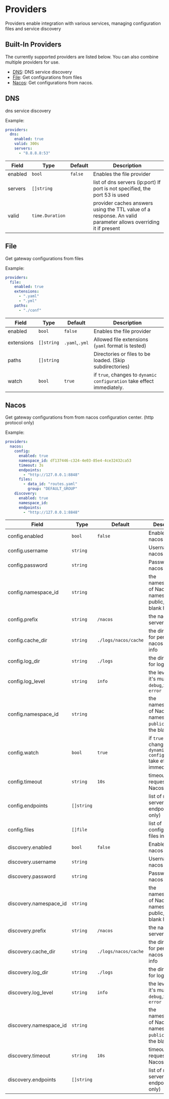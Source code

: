 # Providers

Providers enable integration with various services, managing configuration files and service discovery

## Built-In Providers

The currently supported providers are listed below. You can also combine multiple providers for use.

* [DNS](#dns): DNS service discovery
* [File](#file): Get configurations from files
* [Nacos](#nacos): Get configurations from nacos.

## DNS

dns service discovery

Example:

```yaml
providers:
  dns:
    enabled: true
    valid: 300s
    servers:
      - "8.8.8.8:53"
```

| Field   | Type            | Default | Description                                                                                                   |
| ------- | --------------- | ------- | ------------------------------------------------------------------------------------------------------------- |
| enabled | `bool`          | `false` | Enables the file provider                                                                                     |
| servers | `[]string`      |         | list of dns servers (ip:port) If port is not specified, the port 53 is used                                   |
| valid   | `time.Duration` |         | provider caches answers using the TTL value of a response. An valid parameter allows overriding it if present |

## File

Get gateway configurations from files

Example:

```yaml
providers:
  file:
    enabled: true
    extensions:
      - ".yaml"
      - ".yml"
    paths:
      - "./conf"
```

| Field      | Type       | Default        | Description                                                            |
| ---------- | ---------- | -------------- | ---------------------------------------------------------------------- |
| enabled    | `bool`     | `false`        | Enables the file provider                                              |
| extensions | `[]string` | `.yaml`,`.yml` | Allowed file extensions (`yaml` format is tested)                      |
| paths      | `[]string` |                | Directories or files to be loaded.  (Skip subdirectories)              |
| watch      | `bool`     | `true`         | if `true`, changes to `dynamic configuration` take effect immediately. |

## Nacos

Get gateway configurations from from nacos configuration center. (http protocol only)

Example:

```yaml
providers:
  nacos:
    config:
      enabled: true
      namespace_id: df137446-c324-4e03-85e4-4ce32432ca53
      timeout: 3s
      endpoints:
        - "http://127.0.0.1:8848"
      files:
        - data_id: "routes.yaml"
          group: "DEFAULT_GROUP"
    discovery:
      enabled: true
      namespace_id:
      endpoints:
        - "http://127.0.0.1:8848"
```

| Field                  | Type       | Default              | Description                                                                   |
| ---------------------- | ---------- | -------------------- | ----------------------------------------------------------------------------- |
| config.enabled         | `bool`     | `false`              | Enables the nacos provider                                                    |
| config.username        | `string`   |                      | Username of nacos server                                                      |
| config.password        | `string`   |                      | Password of nacos server                                                      |
| config.namespace_id    | `string`   |                      | the namespaceId of Nacos. when namespace is public, fill in the blank  here   |
| config.prefix          | `string`   | `/nacos`             | the nacos server preifx                                                       |
| config.cache_dir       | `string`   | `./logs/nacos/cache` | the directory for persist nacos service info                                  |
| config.log_dir         | `string`   | `./logs`             | the directory for log                                                         |
| config.log_level       | `string`   | `info`               | the level of log, it's must be `debug`,`info`,`warn`, `error`                 |
| config.namespace_id    | `string`   |                      | the namespaceId of Nacos. when namespace is `public`, fill in the blank here  |
| config.watch           | `bool`     | `true`               | if `true`, changes to `dynamic configuration` take effect immediately.        |
| config.timeout         | `string`   | `10s`                | timeout for requesting Nacos server                                           |
| config.endpoints       | `[]string` |                      | list of nacos server endpoints (http only)                                    |
| config.files           | `[]file`   |                      | list of configuration files in nacos                                          |
| discovery.enabled      | `bool`     | `false`              | Enables the nacos provider                                                    |
| discovery.username     | `string`   |                      | Username of nacos server                                                      |
| discovery.password     | `string`   |                      | Password of nacos server                                                      |
| discovery.namespace_id | `string`   |                      | the namespaceId of Nacos. when namespace is public, fill in the blank here    |
| discovery.prefix       | `string`   | `/nacos`             | the nacos server preifx                                                       |
| discovery.cache_dir    | `string`   | `./logs/nacos/cache` | the directory for persist nacos service info                                  |
| discovery.log_dir      | `string`   | `./logs`             | the directory for log                                                         |
| discovery.log_level    | `string`   | `info`               | the level of log, it's must be `debug`,`info`,`warn`, `error`                 |
| discovery.namespace_id | `string`   |                      | the namespaceId of Nacos. when namespace is `public`, fill in the blank  here |
| discovery.timeout      | `string`   | `10s`                | timeout for requesting Nacos server                                           |
| discovery.endpoints    | `[]string` |                      | list of nacos server endpoints (http only)                                    |
